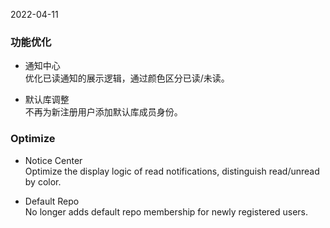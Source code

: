 2022-04-11

### 功能优化

- 通知中心   
优化已读通知的展示逻辑，通过颜色区分已读/未读。

- 默认库调整   
不再为新注册用户添加默认库成员身份。

### Optimize

- Notice Center   
Optimize the display logic of read notifications, distinguish read/unread by color.

- Default Repo   
No longer adds default repo membership for newly registered users.
